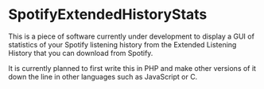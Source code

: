 # SpotifyExtendedHistoryStats
This is a piece of software currently under development to display a GUI of statistics of your Spotify listening history from the Extended Listening History that you can download from Spotify.

It is currently planned to first write this in PHP and make other versions of it down the line in other languages such as JavaScript or C.
